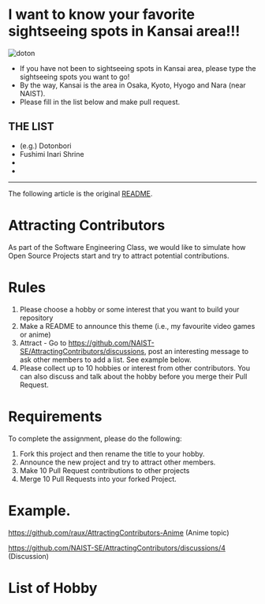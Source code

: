 # I want to know your favorite sightseeing spots in Kansai area!!!

![doton](https://free-materials.com/adm/wp-content/uploads/2017/04/adDSC_1468-750x499.jpg)

- If you have not been to sightseeing spots in Kansai area, please type the sightseeing spots you want to go!
- By the way, Kansai is the area in Osaka, Kyoto, Hyogo and Nara (near NAIST). 
- Please fill in the list below and make pull request.

## THE LIST

- (e.g.) Dotonbori
- Fushimi Inari Shrine
-
-



---

The following article is the original [README](https://github.com/NAIST-SE/AttractingContributors/blob/main/README.md). 



# Attracting Contributors
As part of the Software Engineering Class, we would like to simulate how Open Source Projects start and try to attract potential contributions.

# Rules

1. Please choose a hobby or some interest that you want to build your repository
2. Make a README to announce this theme (i.e., my favourite video games or anime)
3. Attract - Go to https://github.com/NAIST-SE/AttractingContributors/discussions, post an interesting message to ask other members to add a list. See example below.
4. Please collect up to 10 hobbies or interest from other contributors. You can also discuss and talk about the hobby before you merge their Pull Request.

# Requirements
To complete the assignment, please do the following:
1. Fork this project and then rename the title to your hobby. 
2. Announce the new project and try to attract other members.
3. Make 10 Pull Request contributions to other projects
4. Merge 10 Pull Requests into your forked Project.

# Example. 
https://github.com/raux/AttractingContributors-Anime (Anime topic)

https://github.com/NAIST-SE/AttractingContributors/discussions/4 (Discussion)

# List of Hobby
